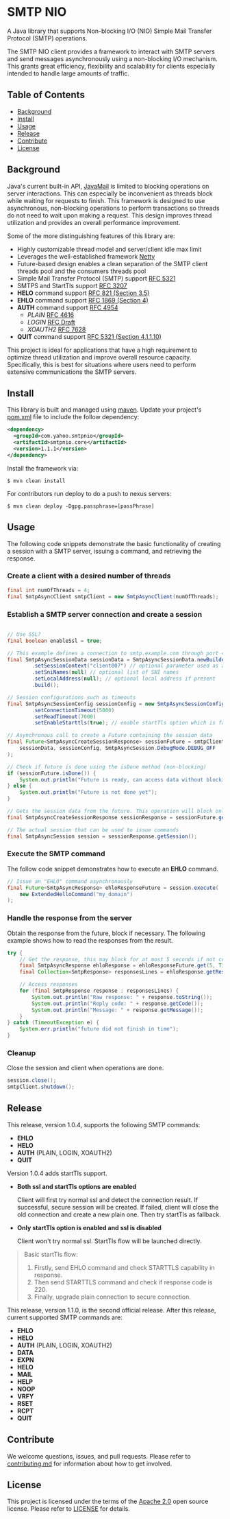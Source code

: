 # SMTP NIO

A Java library that supports Non-blocking I/O (NIO) Simple Mail Transfer Protocol (SMTP) operations.

The SMTP NIO client provides a framework to interact with SMTP servers and send messages asynchronously using a non-blocking I/O mechanism. This grants great efficiency, flexibility and scalability for clients especially intended to handle large amounts of traffic.


## Table of Contents

- [Background](#background)
- [Install](#install)
- [Usage](#usage)
- [Release](#release)
- [Contribute](#contribute)
- [License](#license)


## Background

Java's current built-in API, [JavaMail](https://www.oracle.com/technetwork/java/javamail/index.html) is limited to blocking operations on server interactions. This can especially be inconvenient as threads block while waiting for requests to finish. This framework is designed to use asynchronous, non-blocking operations to perform transactions so threads do not need to wait upon making a request. This design improves thread utilization and provides an overall performance improvement.


Some of the more distinguishing features of this library are:
- Highly customizable thread model and server/client idle max limit
- Leverages the well-established framework [Netty](https://netty.io/)
- Future-based design enables a clean separation of the SMTP client threads pool and the consumers threads pool
- Simple Mail Transfer Protocol (SMTP) support [RFC 5321](https://tools.ietf.org/html/rfc5321)
- SMTPS and StartTls support [RFC 3207](https://tools.ietf.org/html/rfc3207)
- **HELO** command support [RFC 821 (Section 3.5)](https://tools.ietf.org/html/rfc821#section-3.5)
- **EHLO** command support [RFC 1869 (Section 4)](https://tools.ietf.org/html/rfc1869#section-4)
- **AUTH** command support [RFC 4954](https://tools.ietf.org/html/rfc4954)
  - *PLAIN* [RFC 4616](https://tools.ietf.org/html/rfc4616)
  - *LOGIN* [RFC Draft](https://www.ietf.org/archive/id/draft-murchison-sasl-login-00.txt)
  - *XOAUTH2* [RFC 7628](https://tools.ietf.org/html/rfc7628)
- **QUIT** command support [RFC 5321 (Section 4.1.1.10)](https://tools.ietf.org/html/rfc5321#section-4.1.1.10)


This project is ideal for applications that have a high requirement to optimize thread utilization and improve overall resource capacity. Specifically, this is best for situations where users need to perform extensive communications the SMTP servers.
 
## Install

This library is built and managed using [maven](https://maven.apache.org/what-is-maven.html). Update your project's [pom.xml](https://maven.apache.org/guides/introduction/introduction-to-the-pom.html) file to include the follow dependency:
```xml
<dependency>
  <groupId>com.yahoo.smtpnio</groupId>
  <artifactId>smtpnio.core</artifactId>
  <version>1.1.1</version>
</dependency>
```

Install the framework via:
```shell script
$ mvn clean install
```

For contributors run deploy to do a push to nexus servers:

```shell script
$ mvn clean deploy -Dgpg.passphrase=[passPhrase]
```

## Usage

The following code snippets demonstrate the basic functionality of creating a session with a SMTP server, issuing a command, and retrieving the response.

### Create a client with a desired number of threads
```java
final int numOfThreads = 4;
final SmtpAsyncClient smtpClient = new SmtpAsyncClient(numOfThreads);
```
### Establish a SMTP server connection and create a session
```java

// Use SSL?
final boolean enableSsl = true;

// This example defines a connection to smtp.example.com through port 465 over SSL
final SmtpAsyncSessionData sessionData = SmtpAsyncSessionData.newBuilder("smtp.example.com", 465, enableSsl)
        .setSessionContext("client007") // optional parameter used as an ID for debugging purposes
        .setSniNames(null) // optional list of SNI names
        .setLocalAddress(null); // optional local address if present
        .build();

// Session configurations such as timeouts
final SmtpAsyncSessionConfig sessionConfig = new SmtpAsyncSessionConfig()
        .setConnectionTimeout(5000)
        .setReadTimeout(7000)
        .setEnableStarttls(true); // enable startTls option which is false by default

// Asynchronous call to create a Future containing the session data
final Future<SmtpAsyncCreateSessionResponse> sessionFuture = smtpClient.createSession(
    sessionData, sessionConfig, SmtpAsyncSession.DebugMode.DEBUG_OFF
);

// Check if future is done using the isDone method (non-blocking)
if (sessionFuture.isDone()) {
    System.out.println("Future is ready, can access data without blocking");
} else {
    System.out.println("Future is not done yet");
}

// Gets the session data from the future. This operation will block only if future is not yet complete
final SmtpAsyncCreateSessionResponse sessionResponse = sessionFuture.get();

// The actual session that can be used to issue commands
final SmtpAsyncSession session = sessionResponse.getSession();

```

### Execute the SMTP command
The follow code snippet demonstrates how to execute an **EHLO** command.

```java
// Issue an "EHLO" command asynchronously
final Future<SmtpAsyncResponse> ehloResponseFuture = session.execute(
    new ExtendedHelloCommand("my_domain")
);
```

### Handle the response from the server
Obtain the response from the future, block if necessary. The following example shows how to read the responses from the result.

```java
try {
    // Get the response, this may block for at most 5 seconds if not completed already
    final SmtpAsyncResponse ehloResponse = ehloResponseFuture.get(5, TimeUnit.SECONDS);
    final Collection<SmtpResponse> responsesLines = ehloResponse.getResponseLines();

    // Access responses
    for (final SmtpResponse response : responsesLines) {
        System.out.println("Raw response: " + response.toString());
        System.out.println("Reply code: " + response.getCode());
        System.out.println("Message: " + response.getMessage());
    }
} catch (TimeoutException e) {
    System.err.println("future did not finish in time");
}
```

### Cleanup

Close the session and client when operations are done.
```java
session.close();
smtpClient.shutdown();
```

## Release

This release, version 1.0.4, supports the following SMTP commands:
- **EHLO**
- **HELO**
- **AUTH** (PLAIN, LOGIN, XOAUTH2)
- **QUIT**

Version 1.0.4 adds startTls support.
- **Both ssl and startTls options are enabled**

     Client will first try normal ssl and detect the connection result. If successful, secure session will be created. If failed, client will close the old connection and create a new plain one. Then try startTls as fallback. 

- **Only startTls option is enabled and ssl is disabled**

     Client won't try normal ssl. StartTls flow will be launched directly.

> Basic startTls flow:
> 1. Firstly, send EHLO command and check STARTTLS capability in response.
> 2. Then send STARTTLS command and check if response code is 220.
> 3. Finally, upgrade plain connection to secure connection.

This release, version 1.1.0, is the second official release. After this release, current supported SMTP commands are:
- **EHLO**
- **HELO**
- **AUTH** (PLAIN, LOGIN, XOAUTH2)
- **DATA**
- **EXPN**
- **HELO**
- **MAIL**
- **HELP**
- **NOOP**
- **VRFY**
- **RSET**
- **RCPT**
- **QUIT**

## Contribute

We welcome questions, issues, and pull requests. Please refer to [contributing.md](Contributing.md) for information about how to get involved. 

## License

This project is licensed under the terms of the [Apache 2.0](http://www.apache.org/licenses/LICENSE-2.0) open source license. Please refer to [LICENSE](LICENSE) for details.
